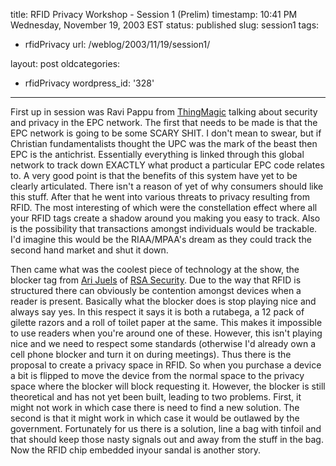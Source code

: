 title: RFID Privacy Workshop - Session 1 (Prelim)
timestamp: 10:41 PM Wednesday, November 19, 2003 EST
status: published
slug: session1
tags:
- rfidPrivacy
url: /weblog/2003/11/19/session1/

layout: post
oldcategories:
- rfidPrivacy
wordpress_id: '328'

---

First up in session was Ravi Pappu from [ThingMagic](http://www.thingmagic.com/) talking about security and
privacy in the EPC network.  The first that needs to be made is that the EPC
network is going to be some SCARY SHIT.  I don't mean to swear, but if
Christian fundamentalists thought the UPC was the mark of the beast then EPC is
the antichrist.  Essentially everything is linked through this global network
to track down EXACTLY what product a particular EPC code relates to.  A very
good point is that the benefits of this system have yet to be clearly
articulated.  There isn't a reason of yet of why consumers should like this
stuff.  After that he went into various threats to privacy resulting from RFID.
The most interesting of which were the constellation effect where all your RFID
tags create a shadow around you making you easy to track.  Also is the
possibility that transactions amongst individuals would be trackable.  I'd
imagine this would be the RIAA/MPAA's dream as they could track the second hand
market and shut it down.






Then came what was the coolest piece of technology at the show, the blocker tag
from [Ari Juels](http://www.ari-juels.com/) of [RSA Security](http://www.rsasecurity.com/).  Due to the way that RFID
is structured there can obviously be contention amongst devices when a reader
is present.  Basically what the blocker does is stop playing nice and always
say yes.  In this respect it says it is both a rutabega, a 12 pack of gilette
razors and a roll of toilet paper at the same.  This makes it impossible to use
readers when you're around one of these.  However, this isn't playing nice and
we need to respect some standards (otherwise I'd already own a cell phone
blocker and turn it on during meetings).   Thus there is the proposal to create
a privacy space in RFID.  So when you purchase a device a bit is flipped to
move the device from the normal space to the privacy space where the blocker
will block requesting it.  However, the blocker is still theoretical and has
not yet been built, leading to two problems.  First, it might not work in which
case there is need to find a new solution.  The second is that it might work in
which case it would be outlawed by the government.  Fortunately for us there is
a solution, line a bag with tinfoil and that should keep those nasty signals
out and away from the stuff in the bag.  Now the RFID chip embedded inyour
sandal is another story.

